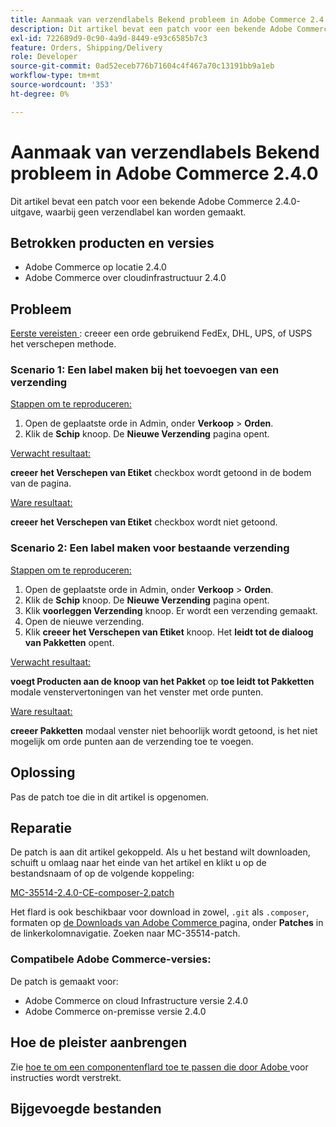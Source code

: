 ```yaml
---
title: Aanmaak van verzendlabels Bekend probleem in Adobe Commerce 2.4.0
description: Dit artikel bevat een patch voor een bekende Adobe Commerce 2.4.0-uitgave, waarbij geen verzendlabel kan worden gemaakt.
exl-id: 722689d9-0c90-4a9d-8449-e93c6585b7c3
feature: Orders, Shipping/Delivery
role: Developer
source-git-commit: 0ad52eceb776b71604c4f467a70c13191bb9a1eb
workflow-type: tm+mt
source-wordcount: '353'
ht-degree: 0%

---
```


# Aanmaak van verzendlabels Bekend probleem in Adobe Commerce 2.4.0

Dit artikel bevat een patch voor een bekende Adobe Commerce 2.4.0-uitgave, waarbij geen verzendlabel kan worden gemaakt.

## Betrokken producten en versies

* Adobe Commerce op locatie 2.4.0
* Adobe Commerce over cloudinfrastructuur 2.4.0

## Probleem

<u> Eerste vereisten </u>: creeer een orde gebruikend FedEx, DHL, UPS, of USPS het verschepen methode.

### Scenario 1: Een label maken bij het toevoegen van een verzending

<u> Stappen om te reproduceren:</u>

1. Open de geplaatste orde in Admin, onder **Verkoop** > **Orden**.
1. Klik de **Schip** knoop. De **Nieuwe Verzending** pagina opent.

<u> Verwacht resultaat:</u>

**creeer het Verschepen van Etiket** checkbox wordt getoond in de bodem van de pagina.

<u> Ware resultaat:</u>

**creeer het Verschepen van Etiket** checkbox wordt niet getoond.

### Scenario 2: Een label maken voor bestaande verzending

<u> Stappen om te reproduceren:</u>

1. Open de geplaatste orde in Admin, onder **Verkoop** > **Orden**.
1. Klik de **Schip** knoop. De **Nieuwe Verzending** pagina opent.
1. Klik **voorleggen Verzending** knoop. Er wordt een verzending gemaakt.
1. Open de nieuwe verzending.
1. Klik **creeer het Verschepen van Etiket** knoop. Het **leidt tot de dialoog van Pakketten** opent.

<u> Verwacht resultaat:</u>

**voegt Producten aan de knoop van het Pakket** op **toe leidt tot Pakketten** modale venstervertoningen van het venster met orde punten.

<u> Ware resultaat:</u>

**creeer Pakketten** modaal venster niet behoorlijk wordt getoond, is het niet mogelijk om orde punten aan de verzending toe te voegen.

## Oplossing

Pas de patch toe die in dit artikel is opgenomen.

## Reparatie

De patch is aan dit artikel gekoppeld. Als u het bestand wilt downloaden, schuift u omlaag naar het einde van het artikel en klikt u op de bestandsnaam of op de volgende koppeling:

[MC-35514-2.4.0-CE-composer-2.patch](assets/MC-35514-2.4.0-CE-composer-2.patch.zip)

Het flard is ook beschikbaar voor download in zowel, `.git` als `.composer`, formaten op [ de Downloads van Adobe Commerce ](https://magento.com/tech-resources/download) pagina, onder **Patches** in de linkerkolomnavigatie. Zoeken naar MC-35514-patch.

### Compatibele Adobe Commerce-versies:

De patch is gemaakt voor:

* Adobe Commerce on cloud Infrastructure versie 2.4.0
* Adobe Commerce on-premisse versie 2.4.0

## Hoe de pleister aanbrengen

Zie [ hoe te om een componentenflard toe te passen die door Adobe ](/help/how-to/general/how-to-apply-a-composer-patch-provided-by-magento.md) voor instructies wordt verstrekt.

## Bijgevoegde bestanden
